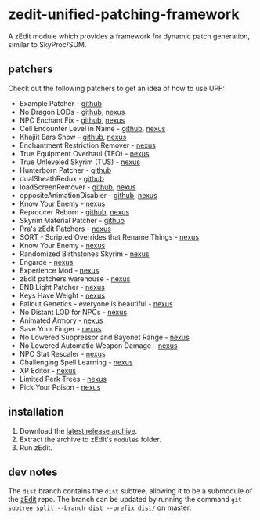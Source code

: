 # zedit-unified-patching-framework
A zEdit module which provides a framework for dynamic patch generation, similar to SkyProc/SUM.

## patchers
Check out the following patchers to get an idea of how to use UPF:

- Example Patcher - [github](https://github.com/z-edit/zedit-example-patcher)
- No Dragon LODs - [github](https://github.com/hishutup/hishy-no-dragon-lods), [nexus](https://www.nexusmods.com/skyrimspecialedition/mods/13541/)
- NPC Enchant Fix - [github](https://github.com/z-edit/hishy-npc-enchant-fix), [nexus](https://www.nexusmods.com/skyrimspecialedition/mods/13543)
- Cell Encounter Level in Name - [github](https://github.com/z-edit/hishy-cell-encounter-level-in-name), [nexus](https://www.nexusmods.com/skyrimspecialedition/mods/13542)
- Khajiit Ears Show - [github](https://github.com/hishutup/hishy-khajiit-ears-show), [nexus](https://www.nexusmods.com/skyrimspecialedition/mods/13544)
- Enchantment Restriction Remover - [nexus](https://www.nexusmods.com/skyrimspecialedition/mods/17370/)
- True Equipment Overhaul (TEO) - [nexus](https://www.nexusmods.com/skyrimspecialedition/mods/18157)
- True Unleveled Skyrim (TUS) - [nexus](https://www.nexusmods.com/skyrimspecialedition/mods/18342)
- Hunterborn Patcher - [github](https://www.nexusmods.com/skyrimspecialedition/mods/17993)
- dualSheathRedux - [github](https://github.com/Qudix/dualSheathRedux)
- loadScreenRemover - [github](https://github.com/Qudix/loadScreenRemover), [nexus](https://www.nexusmods.com/skyrimspecialedition/mods/18279/)
- oppositeAnimationDisabler - [github](https://github.com/Qudix/oppositeAnimationDisabler), [nexus](https://www.nexusmods.com/skyrimspecialedition/mods/18281)
- Know Your Enemy - [nexus](https://www.nexusmods.com/skyrimspecialedition/mods/13807)
- Reproccer Reborn - [github](https://github.com/jdsmith2816/reproccer-reborn), [nexus](https://www.nexusmods.com/skyrimspecialedition/mods/17913)
- Skyrim Material Patcher - [github](https://github.com/z-edit/zedit-skyrim-material-patcher)
- Pra's zEdit Patchers - [nexus](https://www.nexusmods.com/fallout4/mods/33858)
- SORT - Scripted Overrides that Rename Things - [nexus](https://www.nexusmods.com/skyrim/mods/87820/)
- Know Your Enemy - [nexus](https://www.nexusmods.com/skyrimspecialedition/mods/13807)
- Randomized Birthstones Skyrim - [nexus](https://www.nexusmods.com/skyrimspecialedition/mods/23838)
- Engarde - [nexus](https://www.nexusmods.com/skyrim/mods/97404)
- Experience Mod - [nexus](https://www.nexusmods.com/skyrimspecialedition/mods/23589)
- zEdit patchers warehouse - [nexus](https://www.nexusmods.com/skyrimspecialedition/mods/23254)
- ENB Light Patcher - [nexus](https://www.nexusmods.com/skyrimspecialedition/mods/22574)
- Keys Have Weight - [nexus](https://www.nexusmods.com/skyrim/mods/95168)
- Fallout Genetics - everyone is beautiful - [nexus](https://www.nexusmods.com/fallout4/mods/35459)
- No Distant LOD for NPCs - [nexus](https://www.nexusmods.com/skyrim/mods/95175)
- Animated Armory - [nexus](https://www.nexusmods.com/skyrimspecialedition/mods/25969)
- Save Your Finger - [nexus](https://www.nexusmods.com/fallout4/mods/38781)
- No Lowered Suppressor and Bayonet Range - [nexus](https://www.nexusmods.com/fallout4/mods/38817)
- No Lowered Automatic Weapon Damage - [nexus](https://www.nexusmods.com/fallout4/mods/38805)
- NPC Stat Rescaler - [nexus](https://www.nexusmods.com/skyrimspecialedition/mods/24254)
- Challenging Spell Learning - [nexus](https://www.nexusmods.com/skyrimspecialedition/mods/20521)
- XP Editor - [nexus](https://www.nexusmods.com/skyrimspecialedition/mods/24356)
- Limited Perk Trees - [nexus](https://www.nexusmods.com/skyrim/mods/95540)
- Pick Your Poison - [nexus](https://www.nexusmods.com/skyrim/mods/96473)

## installation

1. Download the [latest release archive](https://github.com/matortheeternal/zedit-unified-patching-framework/releases).
2. Extract the archive to zEdit's `modules` folder.
3. Run zEdit.

## dev notes
The `dist` branch contains the `dist` subtree, allowing it to be a submodule of the [zEdit](https://github.com/matortheeternal/zedit) repo.  The branch can be updated by running the command `git subtree split --branch dist --prefix dist/` on master. 
